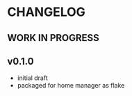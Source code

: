 # CHANGELOG

## **WORK IN PROGRESS**

## v0.1.0

- initial draft
- packaged for home manager as flake
